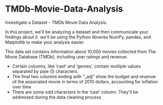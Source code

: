 # TMDb-Movie-Data-Analysis
Investigate a Dataset - TMDb Movie Data Analysis.

In this project, we'll be analyzing a dataset and then communicate your findings about it. we'll be using the Python libraries NumPy, pandas, and Matplotlib to make your analysis easier.

This data set contains information about 10,000 movies collected from The Movie Database (TMDb), including user ratings and revenue. 
+ Certain columns, like ‘cast’ and ‘genres’, contain multiple values separated by pipe (|) characters.
+ The final two columns ending with “_adj” show the budget and revenue of the associated movie in terms of 2010 dollars, accounting for inflation over time
+ There are some odd characters in the ‘cast’ column. They'll be addressed during the data cleaning process
